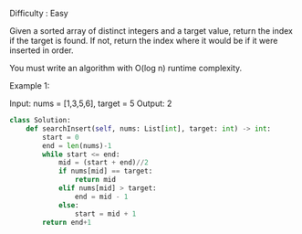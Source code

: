 Difficulty : Easy 

Given a sorted array of distinct integers and a target value, return the index if the target is found. If not, return the index where it would be if it were inserted in order.

You must write an algorithm with O(log n) runtime complexity.

 

Example 1:

Input: nums = [1,3,5,6], target = 5
Output: 2

```python
class Solution:
    def searchInsert(self, nums: List[int], target: int) -> int:
        start = 0
        end = len(nums)-1
        while start <= end:
            mid = (start + end)//2
            if nums[mid] == target:
                return mid
            elif nums[mid] > target:
                end = mid - 1
            else:
                start = mid + 1
        return end+1
```        
